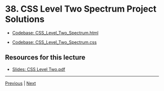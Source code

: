 # 38. CSS Level Two Spectrum Project Solutions

-   [Codebase: CSS_Level_Two_Spectrum.html](../../codebase/python-django/CSS_Level_Two/CSS_Level_Two_Spectrum.html)

-   [Codebase: CSS_Level_Two_Spectrum.css](../../codebase/python-django/CSS_Level_Two/CSS_Level_Two_Spectrum.css)

##  Resources for this lecture


-   [Slides: CSS Level Two.pdf](https://python-ds.s3.us-west-1.amazonaws.com/Python-and-Django-Full-Stack-Web-Developer-Bootcamp/Resources/CSS+Level+Two.pdf)


---

[Previous](./37_CSS-Level-Two-Spectrum-Project-Overview.md) | [Next]()